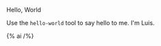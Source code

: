 Hello, World

Use the `hello-world` tool to say hello to me. I'm Luis.

{% ai /%}

<!-- Life can be easy -->